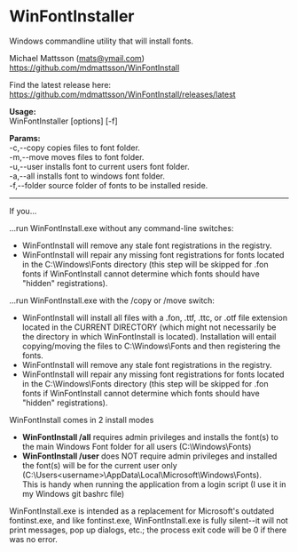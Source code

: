 # WinFontInstaller    
Windows commandline utility that will install fonts.  
                                                              
 Michael Mattsson (mats@ymail.com)                             
 https://github.com/mdmattsson/WinFontInstall                 

 Find the latest release here: https://github.com/mdmattsson/WinFontInstall/releases/latest
 
 
 **Usage:**                                                        
   WinFontInstaller [options] [-f] <fontpath>                 
                                                              
 **Params:**                                                      
 -c,--copy   copies files to font folder.                     
 -m,--move   moves files to font folder.                      
 -u,--user   installs font to current users font folder.      
 -a,--all    installs font to windows font folder.            
 -f,--folder source folder of fonts to be installed reside. 
**************************************************************  
	
	
If you...

...run WinFontInstall.exe without any command-line switches:

  * WinFontInstall will remove any stale font registrations in the registry.
  * WinFontInstall will repair any missing font registrations for fonts located in
	the C:\Windows\Fonts directory (this step will be skipped for .fon fonts if
	WinFontInstall cannot determine which fonts should have "hidden" registrations).

...run WinFontInstall.exe with the /copy or /move switch:

  * WinFontInstall will install all files with a .fon, .ttf, .ttc, or .otf file
	extension located in the CURRENT DIRECTORY (which might not necessarily be
	the directory in which WinFontInstall is located).  Installation will entail
	copying/moving the files to C:\Windows\Fonts and then registering the fonts.
  * WinFontInstall will remove any stale font registrations in the registry.
  * WinFontInstall will repair any missing font registrations for fonts located in
	the C:\Windows\Fonts directory (this step will be skipped for .fon fonts if
	WinFontInstall cannot determine which fonts should have "hidden" registrations).

WinFontInstall comes in 2 install modes
  * **WinFontInstall /all**  requires admin privileges and installs the font(s)
	to the main Windows Font folder for all users (C:\Windows\Fonts)
  * **WinFontInstall /user** does NOT require admin privileges and installed the font(s)
	will be for the current user only (C:\Users\<username>\AppData\Local\Microsoft\Windows\Fonts).  
	This is handy when running the application from a login script (I use it in my Windows git bashrc file)



WinFontInstall.exe is intended as a replacement for Microsoft's outdated fontinst.exe,
and like fontinst.exe, WinFontInstall.exe is fully silent--it will not print messages,
pop up dialogs, etc.; the process exit code will be 0 if there was no error.


